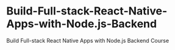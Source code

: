 # Build-Full-stack-React-Native-Apps-with-Node.js-Backend
Build Full-stack React Native Apps with Node.js Backend Course

